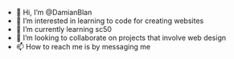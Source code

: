 - 👋 Hi, I’m @DamianBlan
- 👀 I’m interested in learning to code for creating websites
- 🌱 I’m currently learning sc50
- 💞️ I’m looking to collaborate on projects that involve web design
- 📫 How to reach me is by messaging me

<!---
DamianBlan/DamianBlan is a ✨ special ✨ repository because its `README.md` (this file) appears on your GitHub profile.
You can click the Preview link to take a look at your changes.
--->
